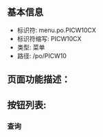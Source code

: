 
## 基本信息

- 标识符: menu.po.PICW10CX
- 标识符缩写: PICW10CX
- 类型: 菜单
- 路径: /po/PICW10

## 页面功能描述：





## 按钮列表:


### 查询


